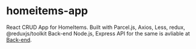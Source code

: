 # homeitems-app
React CRUD App for HomeItems. Built with Parcel.js, Axios, Less, redux, @reduxjs/toolkit
Back-end Node.js, Express API for the same is avliable at [Back-end](https://github.com/linkfi/homeItems.api/).
